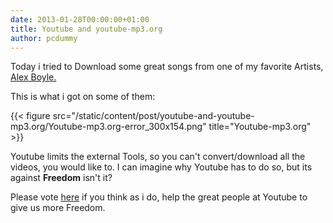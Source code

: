 ```yaml
---
date: 2013-01-28T00:00:00+01:00
title: Youtube and youtube-mp3.org
author: pcdummy
---
```

Today i tried to Download some great songs from one of my favorite Artists, [Alex Boyle.](https://www.youtube.com/user/ALEXBOYETV)<!--more-->

This is what i got on some of them:

{{< figure src="/static/content/post/youtube-and-youtube-mp3.org/Youtube-mp3.org-error_300x154.png" title="Youtube-mp3.org" >}}

Youtube limits the external Tools, so you can&#39;t convert/download all the videos,
you would like to. I can imagine why Youtube has to do so, but its against **Freedom** isn&#39;t it?

Please vote [here](http://www.change.org/petitions/youtube-googlede-allow-third-party-recording-tools-for-youtube-freedomonyoutube#) if you think as i do, help the great people at Youtube to give us more Freedom.
